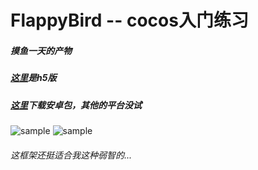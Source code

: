 # FlappyBird -- cocos入门练习

##### 摸鱼一天的产物

##### [这里](https://lywbh.github.io/FlappyBird/)是h5版
##### [这里](https://github.com/lywbh/FlappyBird/releases)下载安卓包，其他的平台没试

![sample](https://puu.sh/Eh2bk/c88b26cba1.png)
![sample](https://puu.sh/Eh2bl/c320d3d29b.png)

###### 这框架还挺适合我这种弱智的...
